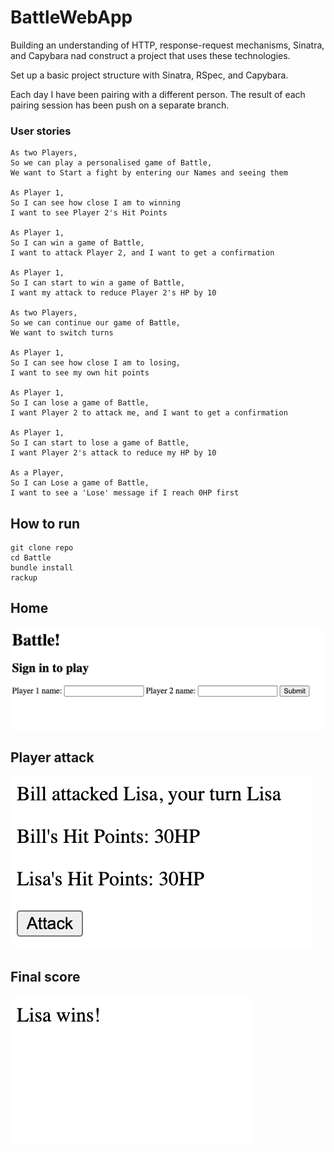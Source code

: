 # BattleWebApp

Building an understanding of HTTP, response-request mechanisms, Sinatra, and Capybara nad construct a project that uses these technologies.

Set up a basic project structure with Sinatra, RSpec, and Capybara.

Each day I have been pairing with a different person. The result of each pairing session has been push on a separate branch.

### User stories


```
As two Players,
So we can play a personalised game of Battle,
We want to Start a fight by entering our Names and seeing them

As Player 1,
So I can see how close I am to winning
I want to see Player 2's Hit Points

As Player 1,
So I can win a game of Battle,
I want to attack Player 2, and I want to get a confirmation

As Player 1,
So I can start to win a game of Battle,
I want my attack to reduce Player 2's HP by 10

As two Players,
So we can continue our game of Battle,
We want to switch turns

As Player 1,
So I can see how close I am to losing,
I want to see my own hit points

As Player 1,
So I can lose a game of Battle,
I want Player 2 to attack me, and I want to get a confirmation

As Player 1,
So I can start to lose a game of Battle,
I want Player 2's attack to reduce my HP by 10

As a Player,
So I can Lose a game of Battle,
I want to see a 'Lose' message if I reach 0HP first
```


## How to run

```
git clone repo
cd Battle
bundle install
rackup
```

## **Home**
![Home](main.png)

## **Player attack**
![Player attack](game.png)

## **Final score**
![Final score](score.png)